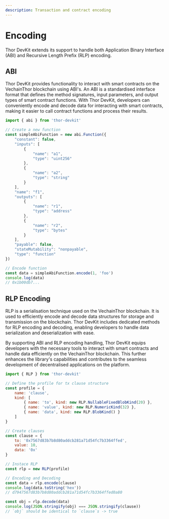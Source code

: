 ```yaml
---
description: Transaction and contract encoding
---
```


# Encoding

Thor DevKit extends its support to handle both Application Binary Interface (ABI) and Recursive Length Prefix (RLP) encoding.

## ABI

Thor DevKit provides functionality to interact with smart contracts on the VechainThor blockchain using ABI's. An ABI is a standardised interface format that defines the method signatures, input parameters, and output types of smart contract functions. With Thor DevKit, developers can conveniently encode and decode data for interacting with smart contracts, making it easier to call contract functions and process their results.

```javascript
import { abi } from 'thor-devkit'

// Create a new function
const simpleAbiFunction = new abi.Function({
    "constant": false,
    "inputs": [
        {
            "name": "a1",
            "type": "uint256"
        },
        {
            "name": "a2",
            "type": "string"
        }
    ],
    "name": "f1",
    "outputs": [
        {
            "name": "r1",
            "type": "address"
        },
        {
            "name": "r2",
            "type": "bytes"
        }
    ],
    "payable": false,
    "stateMutability": "nonpayable",
    "type": "function"
})

// Encode function 
const data = simpleAbiFunction.encode(1, 'foo')
console.log(data)
// 0x1b00db7...
```

## RLP Encoding

RLP is a serialisation technique used on the VechainThor blockchain.  It is used to efficiently encode and decode data structures for storage and transmission on the blockchain. Thor DevKit includes dedicated methods for RLP encoding and decoding, enabling developers to handle data serialization and deserialization with ease.

By supporting ABI and RLP encoding handling, Thor DevKit equips developers with the necessary tools to interact with smart contracts and handle data efficiently on the VechainThor blockchain. This further enhances the library's capabilities and contributes to the seamless development of decentralised applications on the platform.

```javascript
import { RLP } from 'thor-devkit'

// Define the profile for tx clause structure
const profile = {
    name: 'clause',
    kind: [
        { name: 'to', kind: new RLP.NullableFixedBlobKind(20) },
        { name: 'value', kind: new RLP.NumericKind(32) },
        { name: 'data', kind: new RLP.BlobKind() }
    ]
}

// Create clauses
const clause = {
    to: '0x7567d83b7b8d80addcb281a71d54fc7b3364ffed',
    value: 10,
    data: '0x'
}

// Instace RLP
const rlp = new RLP(profile)

// Encoding and Decoding
const data = rlp.encode(clause)
console.log(data.toString('hex'))
// d7947567d83b7b8d80addcb281a71d54fc7b3364ffed0a80

const obj = rlp.decode(data)
console.log(JSON.stringify(obj) === JSON.stringify(clause))
// `obj` should be identical to `clause`s -> true
```
